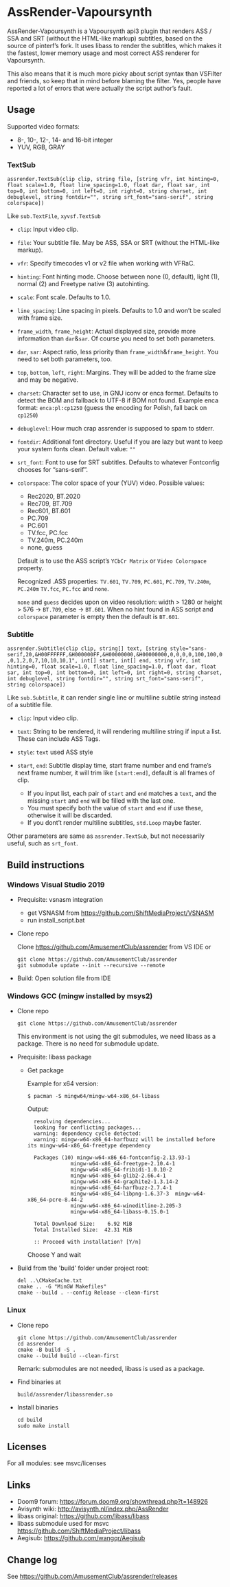 # AssRender-Vapoursynth

AssRender-Vapoursynth is a Vapoursynth api3 plugin that renders ASS / SSA and SRT (without the HTML-like markup) subtitles, based on the source of pinterf’s fork. It uses libass to render the subtitles, which makes it the fastest, lower memory usage and most correct ASS renderer for Vapoursynth.

This also means that it is much more picky about script syntax than VSFilter and friends, so keep that in mind before blaming the filter. Yes, people have reported a lot of errors that were actually the script author’s fault.

## Usage

Supported video formats:
  - 8-, 10-, 12-, 14- and 16-bit integer
  - YUV, RGB, GRAY

### TextSub

`assrender.TextSub(clip clip, string file, [string vfr, int hinting=0, float scale=1.0, float line_spacing=1.0, float dar, float sar, int top=0, int bottom=0, int left=0, int right=0, string charset, int debuglevel, string fontdir="", string srt_font="sans-serif", string colorspace])`

Like `sub.TextFile`, `xyvsf.TextSub`

- `clip`: Input video clip.

- `file`: Your subtitle file. May be ASS, SSA or SRT (without the HTML-like markup).
	
- `vfr`: Specify timecodes v1 or v2 file when working with VFRaC.
	
- `hinting`: Font hinting mode. Choose between none (0, default), light (1), normal (2) and Freetype native (3) autohinting.
	
- `scale`: Font scale. Defaults to 1.0.
	
- `line_spacing`: Line spacing in pixels. Defaults to 1.0 and won’t be scaled with frame size.
	
- `frame_width`, `frame_height`: Actual displayed size, provide more information than `dar`&`sar`. Of course you need to set both parameters.
	
- `dar`, `sar`: Aspect ratio, less priority than `frame_width`&`frame_height`. You need to set both parameters, too.
	
- `top`, `bottom`, `left`, `right`: Margins. They will be added to the frame size and may be negative.
	
- `charset`: Character set to use, in GNU iconv or enca format. Defaults to detect the BOM and fallback to UTF-8 if BOM not found. Example enca format: `enca:pl:cp1250` (guess the encoding for Polish, fall back on `cp1250`)
		
- `debuglevel`: How much crap assrender is supposed to spam to stderr.
	
- `fontdir`: Additional font directory. Useful if you are lazy but want to keep your system fonts clean. Default value: `""`

- `srt_font`: Font to use for SRT subtitles. Defaults to whatever Fontconfig chooses for “sans-serif”.
	
- `colorspace`: The color space of your (YUV) video. Possible values:
  - Rec2020, BT.2020
  - Rec709, BT.709
  - Rec601, BT.601
  - PC.709
  - PC.601
  - TV.fcc, PC.fcc
  - TV.240m, PC.240m
  - none, guess
 
  Default is to use the ASS script’s `YCbCr Matrix` or `Video Colorspace` property.

  Recognized .ASS properties: `TV.601`, `TV.709`, `PC.601`, `PC.709`, `TV.240m`, `PC.240m` `TV.fcc`, `PC.fcc` and `none`. 

  `none` and `guess` decides upon on video resolution: width > 1280 or height > 576 → `BT.709`, else → `BT.601`.
  When no hint found in ASS script and `colorspace` parameter is empty then the default is `BT.601`.

### Subtitle

`assrender.Subtitle(clip clip, string[] text, [string style="sans-serif,20,&H00FFFFFF,&H000000FF,&H00000000,&H00000000,0,0,0,0,100,100,0,0,1,2,0,7,10,10,10,1", int[] start, int[] end, string vfr, int hinting=0, float scale=1.0, float line_spacing=1.0, float dar, float sar, int top=0, int bottom=0, int left=0, int right=0, string charset, int debuglevel, string fontdir="", string srt_font="sans-serif", string colorspace])`

Like `sub.Subtitle`, it can render single line or multiline subtile string instead of a subtitle file.

- `clip`: Input video clip.

- `text`: String to be rendered, it will rendering multiline string if input a list. These can include ASS Tags.

- `style`: `text` used ASS style

- `start`, `end`: Subtitle display time, start frame number and end frame’s next frame number, it will trim like `[start:end]`, default is all frames of clip.
  - If you input list, each pair of `start` and `end` matches a `text`, and the missing `start` and `end` will be filled with the last one.
  - You must specify both the value of `start` and `end` if use these, otherwise it will be discarded.
  - If you dont’t render multiline subtitles, `std.Loop` maybe faster.

Other parameters are same as `assrender.TextSub`, but not necessarily useful, such as `srt_font`.

## Build instructions

### Windows Visual Studio 2019

* Prequisite: vsnasm integration
  - get VSNASM from https://github.com/ShiftMediaProject/VSNASM
  - run install_script.bat

* Clone repo

  Clone https://github.com/AmusementClub/assrender from VS IDE or 

      git clone https://github.com/AmusementClub/assrender
      git submodule update --init --recursive --remote

* Build:
  Open solution file from IDE

### Windows GCC (mingw installed by msys2)

* Clone repo

      git clone https://github.com/AmusementClub/assrender
        
  This environment is not using the git submodules, we need libass as a package.
  There is no need for submodule update.

* Prequisite: libass package

  - Get package

    Example for x64 version:
  
        $ pacman -S mingw64/mingw-w64-x86_64-libass

    Output:

          resolving dependencies...
          looking for conflicting packages...
          warning: dependency cycle detected:
          warning: mingw-w64-x86_64-harfbuzz will be installed before its mingw-w64-x86_64-freetype dependency

          Packages (10) mingw-w64-x86_64-fontconfig-2.13.93-1
                      mingw-w64-x86_64-freetype-2.10.4-1
                      mingw-w64-x86_64-fribidi-1.0.10-2
                      mingw-w64-x86_64-glib2-2.66.4-1
                      mingw-w64-x86_64-graphite2-1.3.14-2
                      mingw-w64-x86_64-harfbuzz-2.7.4-1
                      mingw-w64-x86_64-libpng-1.6.37-3  mingw-w64-x86_64-pcre-8.44-2
                      mingw-w64-x86_64-wineditline-2.205-3
                      mingw-w64-x86_64-libass-0.15.0-1

          Total Download Size:    6.92 MiB
          Total Installed Size:  42.31 MiB

          :: Proceed with installation? [Y/n]

     Choose Y and wait

* Build
  from the 'build' folder under project root:

      del ..\CMakeCache.txt
      cmake .. -G "MinGW Makefiles"
      cmake --build . --config Release --clean-first 

### Linux
* Clone repo

      git clone https://github.com/AmusementClub/assrender
      cd assrender
      cmake -B build -S .
      cmake --build build --clean-first
  
  Remark: submodules are not needed, libass is used as a package.

* Find binaries at
    
      build/assrender/libassrender.so

* Install binaries

      cd build
      sudo make install

## Licenses
  For all modules: see msvc/licenses

## Links
* Doom9 forum: https://forum.doom9.org/showthread.php?t=148926
* Avisynth wiki: http://avisynth.nl/index.php/AssRender
* libass original: https://github.com/libass/libass
* libass submodule used for msvc https://github.com/ShiftMediaProject/libass
* Aegisub: https://github.com/wangqr/Aegisub

## Change log
See https://github.com/AmusementClub/assrender/releases
